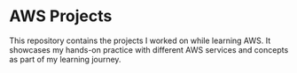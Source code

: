 # AWS Projects
This repository contains the projects I worked on while learning AWS. It showcases my hands-on practice with different AWS services and concepts as part of my learning journey.
